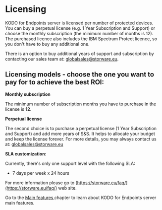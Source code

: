 # Licensing

KODO for Endpoints server is licensed per number of protected devices. You can buy a perpetual license \(e.g. 1 Year Subscription and Support\) or choose the monthly subscription \(the minimum number of months is 12\). The purchased licence also includes the IBM Spectrum Protect licence, so you don't have to buy any additional one.

There is an option to buy additional years of support and subscription by contacting our sales team at: [globalsales@storware.eu](mailto:globalsales@storware.eu).

## **Licensing models - choose the one you want to pay for to achieve the best ROI:** <a id="licensing-models-choose-the-one-you-want-to-pay-for-to-achieve-the-best-roi"></a>

**Monthly subscription** 

The minimum number of subscription months you have to purchase in the license is **12.**

**Perpetual license**

The second choice is to purchase a perpetual license \(1 Year Subscription and Support\) and add more years of S&S. It helps to allocate your budget and keep the license forever. For more details, you may always contact us at: [globalsales@storware.eu](mailto:globalsales@storware.eu)​

**SLA customization:**

Currently, there's only one support level with the following SLA:

 - 7 days per week x 24 hours

For more information please go to [https://storware.eu/faq/](https://storware.eu/faq/) web site.

Go to the [Main features ](main-features.md)chapter to learn about KODO for Endpoints server main features.

